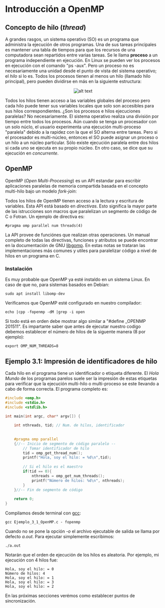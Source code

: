 # Introducción a OpenMP
## Concepto de hilo (*thread*)
A grandes rasgos, un sistema operativo (SO) es un programa que administra la ejecución de otros programas. Una de sus tareas principales es mantener una tabla de tiempos para que los recursos de una computadora sean repartidos entre varias tareas. Se le llama **proceso** a un programa independiente en ejecución. En Linux se pueden ver los procesos en ejecución con el comando "ps -aux". Pero un proceso no es necesariamente una unidad desde el punto de vista del sistema operativo; el *hilo* si lo es. Todos los procesos tienen al menos un hilo (llamado hilo principal), pero pueden dividirse en más en la siguiente estructura:

<p align="center">
<img src="https://4.bp.blogspot.com/-ToVr3duqNYQ/WWLvSYqAaBI/AAAAAAAAByc/fS4ExJtBI2AeK_6_vX1f3rBGY0aLGE8YACLcBGAs/s1600/Proceso_Hilos_de_Ejecucion.png" alt="alt text">
</p>

Todos los hilos tienen acceso a las variables globales del proceso pero cada hilo puede tener sus variables locales que solo son accesibles para sus hilos correspondientes. ¿Son los procesos e hilos ejecuciones paralelas? No necesariamente. El sistema operativo realiza una división por tiempo entre todos los procesos. Aún cuando se tenga un procesador con un solo núclo, el usuario experimenta una ejecución multi-proceso "paralela" debido a la rapidez con la que el SO alterna entre tareas. Pero si el procesador es multi-núcleo, entonces el SO puede asignar un proceso o un hilo a un núcleo particular. Sólo existe ejecución paralela entre dos hilos si cada uno se ejecuta en su propio núcleo. En otro caso, se dice que su ejecución en *concurrente*.       

## OpenMP
OpenMP (*Open Multi-Processing*) es un API estandar para escribir aplicaciones paralelas de memoria compartida basada en el 
concepto multi-hilo bajo un modelo *fork-join*:

Todos los hilos de OpenMP tienen acceso a la lectura y escritura de variables. Esta API está basado en *directivas*. Esto significa 
la mayor parte de las istrucciones son macros que paralelizan un segmento de código de C o Fotran. Un ejemplo de directiva es:
```
#pragma omp parallel num threads(4)
```

La API provee de funciónes que realizan otras operaciones. Un manual completo de todas las directivas, funciones y atributos 
se puede encontrar en la documentación de GNU [libgomp](https://gcc.gnu.org/onlinedocs/libgomp/index.html). En estas notas se trataran 
las implementaciones más comunes y utiles para paralelizar código a nivel de hilos en un programa en C.

### Instalación
Es muy probable que OpenMP ya esté instaldo en un sistema Linux. En caso de que no, para sistemas basados en Debian:
```
sudo apt install libomp-dev

```
Verificamos que OpenMP esté configurado en nuestro compilador:
```
echo |cpp -fopenmp -dM |grep -i open
```

Si todo está en orden debe mostrar algo similar a "#define _OPENMP 201511". Es impartante saber que antes de ejecutar nuestro codigo 
debemos establecer el número de hilos de la siguente manera (8 por ejemplo):

```
export OMP_NUM_THREADS=8
```
## Ejemplo 3.1: Impresión de identificadores de hilo
Cada hilo en el programa tiene un identificador o etiqueta diferente. El *Hola Mundo* de los programas parelos suele ser la impresión de
estas etiquetas para verificar que la ejecución multi-hilo o multi-proceso se este llevando a cabo de forma correcta. El programa completo es:
```C
#include <omp.h> 
#include <stdio.h> 
#include <stdlib.h> 
  
int main(int argc, char* argv[]) {

    int nthreads, tid; // Num. de hilos, identificador 
  
    
    #pragma omp parallel 
    {//-- Inicio de segmento de código paralelo --
        // Tomar identificador de hilo 
        tid = omp_get_thread_num(); 
        printf("Hola, soy el hilo: = %d\n",tid); 
        
        // Si el hilo es el maestro
        if(tid == 0){ 
            nthreads = omp_get_num_threads(); 
            printf("Número de hilos: %d\n", nthreads); 
        } 
    }//-- Fin de segmento de código 
    
    return 0;
} 
```
Compilamos desde terminal con [gcc](https://iie.fing.edu.uy/~vagonbar/gcc-make/gcc.htm):
```
gcc Ejemplo_3_1_OpenMP.c - fopenmp
```
Cuando no se pone la opción *-o* el archivo ejecutable de salida se llama por defecto *a.out*. Para ejecutar simplemente escribimos:
```
./a.out
```
Notarán que el orden de ejecución de los hilos es aleatoria. Por ejemplo, mi ejecución con 4 hilos fue:
```
Hola, soy el hilo: = 0
Número de hilos: 4
Hola, soy el hilo: = 1     
Hola, soy el hilo: = 3
Hola, soy el hilo: = 2
```
En las próximas secciones verémos como establecer puntos de sincronización.
